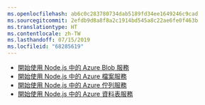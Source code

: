 ```yaml
---
ms.openlocfilehash: ab6c0c283780734dab5189fd34ee1649246c9cad
ms.sourcegitcommit: 2efdb9d8a8f8a2c1914bd545a8c22ae6fe0f463b
ms.translationtype: HT
ms.contentlocale: zh-TW
ms.lasthandoff: 07/15/2019
ms.locfileid: "68285619"
---
```


* [開始使用 Node.js 中的 Azure Blob 服務](https://azure.microsoft.com/resources/samples/storage-blob-node-getting-started/)
* [開始使用 Node.js 中的 Azure 檔案服務](https://azure.microsoft.com/resources/samples/storage-file-node-getting-started/)
* [開始使用 Node.js 中的 Azure 佇列服務](https://azure.microsoft.com/resources/samples/storage-queue-node-getting-started/)
* [開始使用 Node.js 中的 Azure 資料表服務](https://azure.microsoft.com/resources/samples/storage-table-node-getting-started/)
